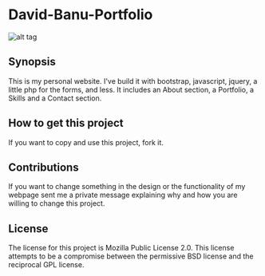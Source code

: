 # David-Banu-Portfolio
![alt tag](https://github.com/davidbanu/David-Banu-Portfolio/tree/master/img)
## Synopsis

This is my personal website. I've build it with bootstrap, javascript, jquery, a little php for the forms, and less. It includes an About section, a Portfolio, a Skills and a Contact section.

## How to get this project
If you want to copy and use this project, fork it.

## Contributions
If you want to change something in the design or the functionality of my webpage sent me a private message explaining why and how you are willing to change this project.

## License
The license for this project is Mozilla Public License 2.0. This license attempts to be a compromise between the permissive BSD license and the reciprocal GPL license.
